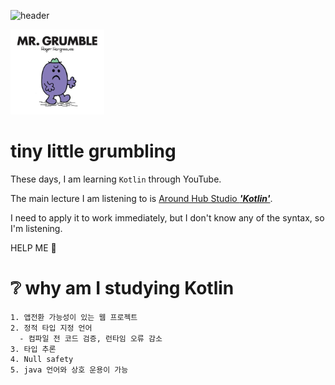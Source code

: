 [youtube_link]: https://www.youtube.com/channel/UCO7p2fGIfwVbvk_d6sdfnDw

![header](https://capsule-render.vercel.app/api?type=waving&color=auto)

[//]: # (![MR.GRUMBLING]&#40;./src/main/resources/images/img.png&#41;)
<img width="150" src="./src/main/resources/images/img.png" >

# tiny little grumbling 
These days, I am learning `Kotlin` through YouTube.

The main lecture I am listening to is [Around Hub Studio ***'Kotlin'***][youtube_link].

I need to apply it to work immediately, but I don't know any of the syntax, so I'm listening.

HELP ME 🫠

# ❔ why am I studying Kotlin
```shell
1. 앱전환 가능성이 있는 웹 프로젝트
2. 정적 타입 지정 언어
  - 컴파일 전 코드 검증, 런타임 오류 감소
3. 타입 추론
4. Null safety
5. java 언어와 상호 운용이 가능
```





